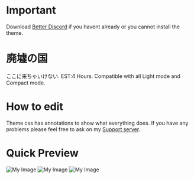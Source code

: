 # Important

Download [Better Discord](https://github.com/rauenzi/BetterDiscordApp/releases) if you havent already or you cannot install the theme.

# 廃墟の国
ここに来ちゃいけない. EST:4 Hours. Compatible with all Light mode and Compact mode.

# How to edit

Theme css has annotations to show what everything does. If you have any problems please feel free to ask on my [Support server](https://discord.gg/HRDN6x9).
 
# Quick Preview
![My Image](https://puu.sh/BzzSa/b554ce9186.jpg)
![My Image](https://puu.sh/BzzSl/172c2962de.jpg)
![My Image](https://puu.sh/BzzSC/fb3685dbdb.jpg)
